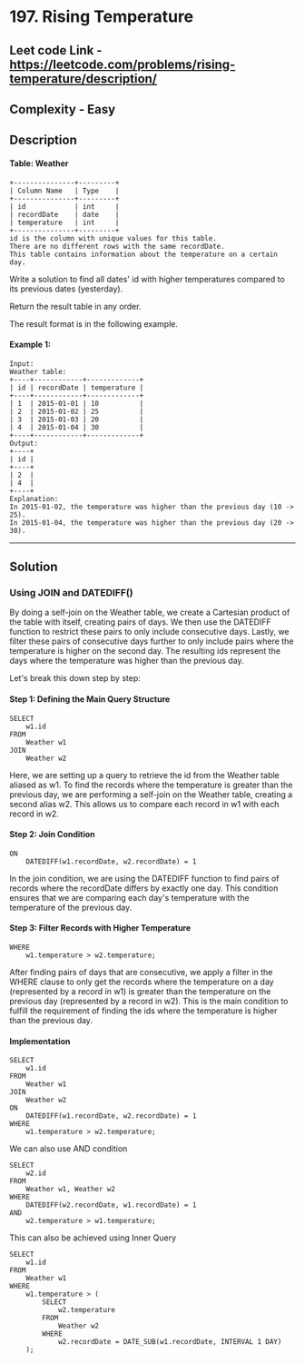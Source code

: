 # 197. Rising Temperature

## Leet code Link - https://leetcode.com/problems/rising-temperature/description/

## Complexity - Easy

## Description

#### Table: Weather
```plaintext
+---------------+---------+
| Column Name   | Type    |
+---------------+---------+
| id            | int     |
| recordDate    | date    |
| temperature   | int     |
+---------------+---------+
id is the column with unique values for this table.
There are no different rows with the same recordDate.
This table contains information about the temperature on a certain day.
 ```

Write a solution to find all dates' id with higher temperatures compared to its previous dates (yesterday).

Return the result table in any order.

The result format is in the following example.

 

#### Example 1:
```plaintext
Input: 
Weather table:
+----+------------+-------------+
| id | recordDate | temperature |
+----+------------+-------------+
| 1  | 2015-01-01 | 10          |
| 2  | 2015-01-02 | 25          |
| 3  | 2015-01-03 | 20          |
| 4  | 2015-01-04 | 30          |
+----+------------+-------------+
Output: 
+----+
| id |
+----+
| 2  |
| 4  |
+----+
Explanation: 
In 2015-01-02, the temperature was higher than the previous day (10 -> 25).
In 2015-01-04, the temperature was higher than the previous day (20 -> 30).
```
---
## Solution
### Using JOIN and DATEDIFF()

By doing a self-join on the Weather table, we create a Cartesian product of the table with itself, creating pairs of days. We then use the DATEDIFF function to restrict these pairs to only include consecutive days. Lastly, we filter these pairs of consecutive days further to only include pairs where the temperature is higher on the second day. The resulting ids represent the days where the temperature was higher than the previous day.

Let's break this down step by step:

#### Step 1: Defining the Main Query Structure
```MySQL
SELECT 
    w1.id
FROM 
    Weather w1
JOIN 
    Weather w2
```
Here, we are setting up a query to retrieve the id from the Weather table aliased as w1. To find the records where the temperature is greater than the previous day, we are performing a self-join on the Weather table, creating a second alias w2. This allows us to compare each record in w1 with each record in w2.

#### Step 2: Join Condition
```MySQL
ON 
    DATEDIFF(w1.recordDate, w2.recordDate) = 1
```
In the join condition, we are using the DATEDIFF function to find pairs of records where the recordDate differs by exactly one day. This condition ensures that we are comparing each day's temperature with the temperature of the previous day.

#### Step 3: Filter Records with Higher Temperature
```MySQL
WHERE 
    w1.temperature > w2.temperature;
```
After finding pairs of days that are consecutive, we apply a filter in the WHERE clause to only get the records where the temperature on a day (represented by a record in w1) is greater than the temperature on the previous day (represented by a record in w2). This is the main condition to fulfill the requirement of finding the ids where the temperature is higher than the previous day.

#### Implementation
```MySQL
SELECT 
    w1.id
FROM 
    Weather w1
JOIN 
    Weather w2
ON 
    DATEDIFF(w1.recordDate, w2.recordDate) = 1
WHERE 
    w1.temperature > w2.temperature;
```

We can also use AND condition 

```MySQL
SELECT 
    w2.id
FROM 
    Weather w1, Weather w2
WHERE 
    DATEDIFF(w2.recordDate, w1.recordDate) = 1 
AND 
    w2.temperature > w1.temperature;
```
This can also be achieved using Inner Query
```MySQL
SELECT 
    w1.id
FROM 
    Weather w1
WHERE 
    w1.temperature > (
        SELECT 
            w2.temperature
        FROM 
            Weather w2
        WHERE 
            w2.recordDate = DATE_SUB(w1.recordDate, INTERVAL 1 DAY)
    );
```

